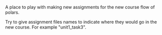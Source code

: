A place to play with making new assignments for the new course flow of polars.

Try to give assignment files names to indicate where they would go in the new course. For example "unit1_task3". 